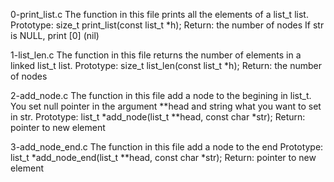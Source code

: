 0-print_list.c
The function in this file  prints all the elements of a list_t list.
Prototype: size_t print_list(const list_t *h);
Return: the number of nodes
If str is NULL, print [0] (nil)

1-list_len.c
The function in this file returns the number of elements in a linked list_t list.
Prototype: size_t list_len(const list_t *h);
Return: the number of nodes

2-add_node.c
The function in this file add a node to the begining in list_t.
You set null pointer in the argument **head and string what you want to set in str.
Prototype: list_t *add_node(list_t **head, const char *str);
Return: pointer to new element

3-add_node_end.c
The function in this file add a node to the end
Prototype: list_t *add_node_end(list_t **head, const char *str);
Return: pointer to new element

